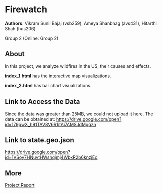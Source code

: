 # Firewatch
**Authors**: Vikram Sunil Bajaj (vsb259), Ameya Shanbhag (avs431), Hitarthi Shah (hus206)

Group 2 (Online: Group 2)

## About
In this project, we analyze wildfires in the US, their causes and effects.

<b>index_1.html</b> has the interactive map visualizations.

<b>index_2.html</b> has bar chart visualizations.

## Link to Access the Data
Since the data was greater than 25MB, we could not upload it here. The data can be obtained at: https://drive.google.com/open?id=179gwX_h91TAV8V6R1itAi7AMSJdMgqzn

## Link to state.geo.json
https://drive.google.com/open?id=1VSoy7HNuvtHWshqjmj4WbxR2b6knzjEd

## More
[Project Report](project.pdf)
